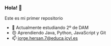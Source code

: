 ### Hola! 👋


Este es mi primer repositorio

- 🔭 Actualmente estudiando 2º de DAM
- 😍 Aprendiendo Java, Python, JavaScript y Git
- 📫 jorge.hersan.7@educa.jcyl.es


